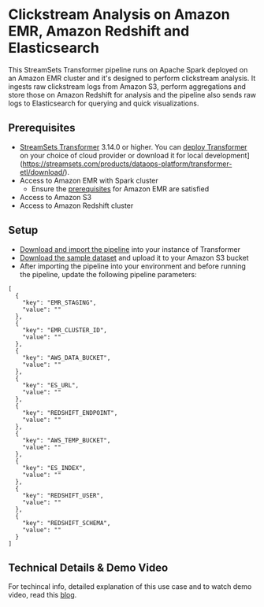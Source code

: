 Clickstream Analysis on Amazon EMR, Amazon Redshift and Elasticsearch
=======================================================================

This StreamSets Transformer pipeline runs on Apache Spark deployed on an Amazon EMR cluster and it's designed to perform clickstream analysis. It ingests raw clickstream logs from Amazon S3, perform aggregations and store those on Amazon Redshift for analysis and the pipeline also sends raw logs to Elasticsearch for querying and quick visualizations. 

Prerequisites
---------------------

* [StreamSets Transformer](https://streamsets.com/products/dataops-platform/transformer-etl/) 3.14.0 or higher. You can [deploy Transformer](https://streamsets.com/products/dataops-platform/transformer-etl/download/) on your choice of cloud provider or download it for local development](https://streamsets.com/products/dataops-platform/transformer-etl/download/).
* Access to Amazon EMR with Spark cluster 
    * Ensure the [prerequisites](https://streamsets.com/documentation/transformer/latest/help/transformer/Clusters/EMR.html#concept_yjs_gzt_vkb) for Amazon EMR are satisfied
* Access to Amazon S3
* Access to Amazon Redshift cluster

Setup
---------------------

* [Download and import the pipeline](https://github.com/iamontheinet/pipeline-library/blob/master/transformer/sample-pipelines/pipelines/Clickstream%20Analysis%20on%20Amazon%20EMR%2C%20Amazon%20Redshift%20and%20Elasticsearch/ClickstreamLogsToESRedshiftEMRfe856fed-ca84-4689-88d1-432f6ae8e6cd:iamontheinet.json) into your instance of Transformer
* [Download the sample dataset](https://github.com/iamontheinet/pipeline-library/blob/master/transformer/sample-pipelines/pipelines/Clickstream%20Analysis%20on%20Amazon%20EMR%2C%20Amazon%20Redshift%20and%20Elasticsearch/Schematic_Log.csv) and upload it to your Amazon S3 bucket
* After importing the pipeline into your environment and before running the pipeline, update the following pipeline parameters:

```
[
  {
    "key": "EMR_STAGING",
    "value": ""
  },
  {
    "key": "EMR_CLUSTER_ID",
    "value": ""
  },
  {
    "key": "AWS_DATA_BUCKET",
    "value": ""
  },
  {
    "key": "ES_URL",
    "value": ""
  },
  {
    "key": "REDSHIFT_ENDPOINT",
    "value": ""
  },
  {
    "key": "AWS_TEMP_BUCKET",
    "value": ""
  },
  {
    "key": "ES_INDEX",
    "value": ""
  },
  {
    "key": "REDSHIFT_USER",
    "value": ""
  },
  {
    "key": "REDSHIFT_SCHEMA",
    "value": ""
  }
]

```

Technical Details & Demo Video
------------------------------

For techincal info, detailed explanation of this use case and to watch demo video, read this [blog](https://bit.ly/EMRRedshiftES).

